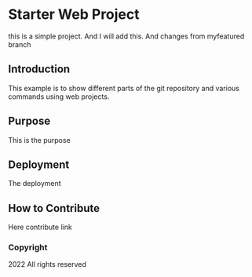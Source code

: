 # Starter Web Project

this is a simple project. And I will add this. And changes from myfeatured branch

## Introduction

This example is to show different parts of the git repository and various commands using web projects.

## Purpose

This is the purpose

## Deployment

The deployment

## How to Contribute

Here contribute link

### Copyright

2022 All rights reserved
